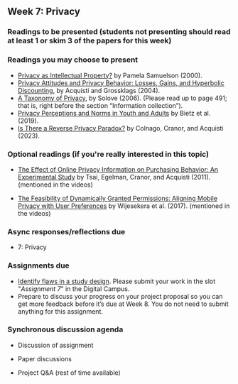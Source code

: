 ## Week 7: Privacy


### Readings to be presented (students not presenting should read at least 1 or skim 3 of the papers for this week) 



### Readings you may choose to present

  - [Privacy as Intellectual Property?](https://people.ischool.berkeley.edu/~pam/papers/privasip_draft.pdf) by Pamela Samuelson (2000).
  - [Privacy Attitudes and Privacy Behavior: Losses, Gains, and Hyperbolic Discounting](https://www.heinz.cmu.edu/~acquisti/papers/acquisti_grossklags_eis_refs.pdf), by Acquisti and Grossklags (2004).
  - [A Taxonomy of Privacy](https://scholarship.law.upenn.edu/cgi/viewcontent.cgi?article=1376&context=penn_law_review), by Solove (2006). (Please read up to page 491; that is, right before the section “Information collection”).
  - [Privacy Perceptions and Norms in Youth and Adults](https://drive.google.com/file/d/1KePIKzlfEZV6zQFYvy0olkbOpbc0YwcH/view?usp=share_link) by Bietz et al. (2019).
  - [Is There a Reverse Privacy Paradox?](https://petsymposium.org/popets/2023/popets-2023-0027.pdf) by Colnago, Cranor, and Acquisti (2023).


### Optional readings (if you're really interested in this topic)

  - [The Effect of Online Privacy Information on Purchasing Behavior: An Experimental Study](https://drive.google.com/file/d/1sQc0A1i7hIZHRggDuvoTl77z8ahaEkyb/view?usp=sharing) by Tsai, Egelman, Cranor, and Acquisti (2011).  (mentioned in the videos)
  
  - [The Feasibility of Dynamically Granted Permissions: Aligning Mobile Privacy with User Preferences](https://arxiv.org/abs/1703.02090) by Wijesekera et al. (2017).  (mentioned in the videos)

### Async responses/reflections due

  - 7: Privacy


### Assignments due

  - [Identify flaws in a study design](/assignments/study-design-flaws.md). Please submit your work in the slot "*Assignment 7*" in the Digital Campus.
  - Prepare to discuss your progress on your project proposal so you can get more feedback before it’s due at Week 8.  You do not need to submit anything for this assignment.


### Synchronous discussion agenda

  - Discussion of assignment

  - Paper discussions

  - Project Q&A (rest of time available)
